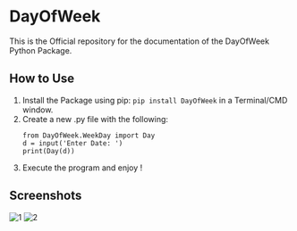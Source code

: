 # DayOfWeek
This is the Official repository for the documentation of the DayOfWeek Python Package.
## How to Use ##
1. Install the Package using pip:
    `pip install DayOfWeek` in a Terminal/CMD window.
2. Create a new .py file with the following:
    ```
    from DayOfWeek.WeekDay import Day
    d = input('Enter Date: ')
    print(Day(d))
    ```   
 3. Execute the program and enjoy !

## Screenshots
![1](https://user-images.githubusercontent.com/71964994/126897130-1162ec55-317c-4d6e-9edc-3970789be016.jpg)
![2](https://user-images.githubusercontent.com/71964994/126897134-3c779ed4-8fe4-48d3-825c-a404c15a9b4b.jpg)
